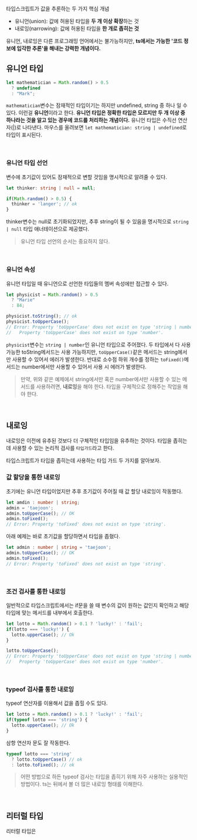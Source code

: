 타입스크립트가 값을 추론하는 두 가지 핵심 개념

- 유니언(union): 값에 허용된 타입을 **두 개 이상 확장**하는 것
- 내로잉(narrowing): 값에 허용된 타입을 **한 개로 좁히는 것**

유니언, 내로잉은 다른 프로그래밍 언어에서는 불가능하지만, **ts에서는 가능한 '코드 정보에 입각한 추론'을 해내는 강력한 개념이다.**

## 유니언 타입

```ts
let mathematician = Math.random() > 0.5
  ? undefined
  : "Mark";
```

`mathematician`변수는 잠재적인 타입이기는 하지만 undefined, string 중 하나 일 수 있다. 이런걸 **유니언**이라고 한다. **유니언 타입은 정확한 타입은 모르지만 두 개 이상 중 하나라는 것을 알고 있는 경우에 코드를 처리하는 개념이다.** 유니언 타입은 수직선 연산자(|)로 나타낸다. 마우스를 올려보면 `let mathematician: string | undefined`로 타입이 표시된다.

<br />

### 유니언 타입 선언

변수에 초기값이 있어도 잠재적으로 변할 것임을 명시적으로 알려줄 수 있다.

```ts
let thinker: string | null = null;

if(Math.random() > 0.5) {
  thinker = 'langer'; // ok
}
```

thinker변수는 null로 초기화되었지만, 추후 string이 될 수 있음을 명시적으로 `string | null` 타입 애너테이션으로 제공했다.

> 유니언 타입 선언의 순서는 중요하지 않다.

<br />

### 유니언 속성

유니언 타입일 때 유니언으로 선언한 타입들의 멤버 속성에만 접근할 수 있다.

```ts
let physicist = Math.random() > 0.5
  ? "Marie"
  : 84;

physicist.toString(); // ok
physicist.toUpperCase(); 
// Error: Property 'toUpperCase' does not exist on type 'string | number'
//   Property 'toUpperCase' does not exist on type 'number'.
```

`physicist`변수는 `string | number`인 유니언 타입으로 주어졌다. 두 타입에서 다 사용 가능한 toString메서드는 사용 가능하지만, `toUpperCase()`같은 메서드는 string에서만 사용할 수 있어서 에러가 발생한다. 반대로 소수점 하위 개수를 정하는 `toFixed()`메서드는 number에서만 사용할 수 있어서 사용 시 에러가 발생한다.

> 만약, 위와 같은 예제에서 string에서만 혹은 number에서만 사용할 수 있는 메서드를 사용하려면, **내로잉**을 해야 한다. 타입을 구체적으로 정해주는 작업을 해야 한다.

<br />

## 내로잉

내로잉은 이전에 유추된 것보다 더 구체적인 타입임을 유추하는 것이다. 타입을 좁히는데 사용할 수 있는 논리적 검사를 `타입가드`라고 한다.  

타입스크립트가 타입을 좁히는데 사용하는 타입 가드 두 가지를 알아보자.

### 값 할당을 통한 내로잉

초기에는 유니언 타입이었지만 추후 초기값이 주어질 때 값 할당 내로잉이 작동했다. 

```ts
let amdin : number | string;
admin = 'taejoon';
admin.toUpperCase(); // OK
admin.toFixed();
// Error: Property 'toFixed' does not exist on type 'string'.
```

아래 예제는 바로 초기값을 할당하면서 타입을 좁혔다.

```ts
let admin : number | string = 'taejoon';
admin.toUpperCase(); // OK
admin.toFixed();
// Error: Property 'toFixed' does not exist on type 'string'.
```

<br />

### 조건 검사를 통한 내로잉

일반적으로 타입스크립트에서는 if문을 쓸 때 변수의 값이 원하는 값인지 확인하고 해당 타입에 맞는 메서드를 내부에서 호출한다.

```ts
let lotto = Math.random() > 0.1 ? 'lucky!' : 'fail';
if(lotto === 'lucky!') {
  lotto.upperCase(); // Ok
}

lotto.toUpperCase();
// Error: Property 'toUpperCase' does not exist on type 'string | number'.
//   Property 'toUpperCase' does not exist on type 'number'.
```

<br />



### typeof 검사를 통한 내로잉

typeof 연산자를 이용해서 값을 좁힐 수도 있다.

```ts
let lotto = Math.random() > 0.1 ? 'lucky!' : 'fail';
if(typeof lotto === 'string') {
  lotto.upperCase(); // Ok
}
```

삼항 연산자 문도 잘 작동한다.

```ts
typeof lotto === 'string'
  ? lotto.toUpperCase() // ok
  : lotto.toFixed(); // ok
```

> 어떤 방법으로 하든 typeof 검사는 타입을 좁히기 위해 자주 사용하는 실용적인 방법이다. ts는 뒤에서 볼 더 많은 내로잉 형태를 이해한다.

<br />

## 리터럴 타입

리터럴 타입은





